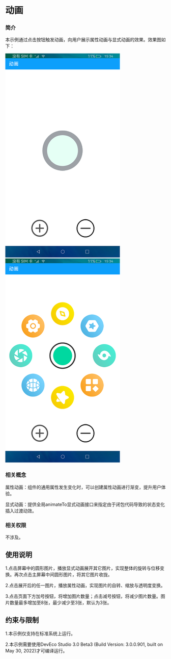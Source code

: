 # 动画

### 简介

本示例通过点击按钮触发动画，向用户展示属性动画与显式动画的效果。效果图如下：

![](screenshots/devices/main.png) ![](screenshots/devices/animation.png)

### 相关概念

属性动画：组件的通用属性发生变化时，可以创建属性动画进行渐变，提升用户体验。

显式动画：提供全局animateTo显式动画接口来指定由于闭包代码导致的状态变化插入过渡动效。

### 相关权限

不涉及。

## 使用说明

1.点击屏幕中的圆形图片，播放显式动画展开其它图片，实现整体的旋转与位移变换。再次点击主屏幕中间圆形图片，将其它图片收拢。

2.点击展开后的任一图片，播放属性动画，实现图片的自转、缩放与透明度变换。

3.点击页面下方加号按钮，将增加图片数量；点击减号按钮，将减少图片数量。图片数量最多增加至8张，最少减少至3张，默认为3张。

## 约束与限制

1.本示例仅支持在标准系统上运行。

2.本示例需要使用DevEco Studio 3.0 Beta3 (Build Version: 3.0.0.901, built on May 30, 2022)才可编译运行。